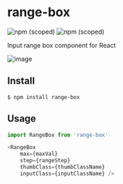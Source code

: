 # range-box

![npm (scoped)](https://img.shields.io/badge/version-1.1.1-blue.svg)
![npm (scoped)](https://img.shields.io/github/license/aslihanozfidan/range-box.svg)

Input range box component for React

![image](https://user-images.githubusercontent.com/18716752/50422033-d5e0cd00-0856-11e9-99d2-0fa7ffc3ad04.png)

## Install

```
$ npm install range-box
```

## Usage

```javascript
import RangeBox from 'range-box'

<RangeBox
    max={maxVal}
    step={rangeStep}
    thumbClass={thumbClassName}
    inputClass={inputClassName} />
```
